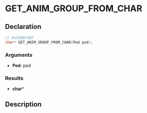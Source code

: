 # GET_ANIM_GROUP_FROM_CHAR

## Declaration
```cpp
// 0x55EB748F
char* GET_ANIM_GROUP_FROM_CHAR(Ped ped);
```

### Arguments
- **Ped:** ped

### Results
- **char***

## Description
